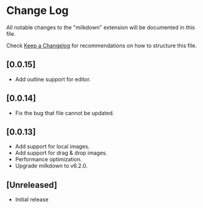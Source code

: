 # Change Log

All notable changes to the "milkdown" extension will be documented in this file.

Check [Keep a Changelog](http://keepachangelog.com/) for recommendations on how to structure this file.

## [0.0.15]

-   Add outline support for editor.

## [0.0.14]

-   Fix the bug that file cannot be updated.

## [0.0.13]

-   Add support for local images.
-   Add support for drag & drop images.
-   Performance optimization.
-   Upgrade milkdown to v6.2.0.

## [Unreleased]

-   Initial release
